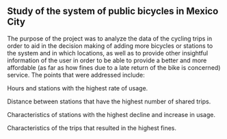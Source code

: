 ## Study of the system of public bicycles in Mexico City

The purpose of the project was to analyze the data of the cycling trips in order to aid in the decision making of adding more bicycles or stations to the system and in which locations, as well as to provide other insightful information of the user in order to be able to provide a better and more affordable (as far as how fines due to a late return of the bike is concerned) service. The points that were addressed include:

  Hours and stations with the highest rate of usage.
  
  Distance between stations that have the highest number of shared trips.
  
  Characteristics of stations with the highest decline and increase in usage.
  
  Characteristics of the trips that resulted in the highest fines.
  
  
  
  
  
  
